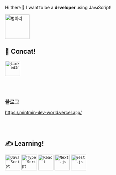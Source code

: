 
  Hi there 👋  I want to be a <b>developer</b> using JavaScript!
<br/>

   <img width="80" src="https://noticon-static.tammolo.com/dgggcrkxq/image/upload/v1573198836/noticon/uydcemefupin4kvi5pii.gif" alt="병아리" title="병아리"/>
   
  <br/>
  <h2>📨 Concat!</h2>
  <a href="https://www.linkedin.com/in/%ED%95%98%EB%AF%BC-%EB%B0%95-0aba16285/">
    <code><img width="50" src="https://noticon-static.tammolo.com/dgggcrkxq/image/upload/v1577931228/noticon/m7laxwx6s1m5thit9ldj.png" alt="LinkedIn" title="LinkedIn"/></code>
  </a>

<br/><br/>
  
  <h3>블로그</h3>
  
  <a href="https://mintmin-dev-world.vercel.app/">
    https://mintmin-dev-world.vercel.app/
  </a>
  
  <br/><br/>

  <h2>✍️ Learning!</h2>
  <div>
    <code><img width="50" src="https://user-images.githubusercontent.com/25181517/117447155-6a868a00-af3d-11eb-9cfe-245df15c9f3f.png" alt="JavaScript" title="JavaScript"/></code>
	<code><img width="50" src="https://user-images.githubusercontent.com/25181517/183890598-19a0ac2d-e88a-4005-a8df-1ee36782fde1.png" alt="TypeScript" title="TypeScript"/></code>
 	  <code><img width="50" src="https://user-images.githubusercontent.com/25181517/183897015-94a058a6-b86e-4e42-a37f-bf92061753e5.png" alt="React" title="React"/></code>
    <code><img width="50" src="https://github.com/marwin1991/profile-technology-icons/assets/136815194/5f8c622c-c217-4649-b0a9-7e0ee24bd704" alt="Next.js" title="Next.js"/></code>
    <code><img width="50" src="https://noticon-static.tammolo.com/dgggcrkxq/image/upload/v1600658982/noticon/hk60kbfbqnedpguy0gbb.png" alt="Nest.js" title="Nest.js"/></code>
  </div>
  
<!--

**mintmin0320/mintmin0320** is a ✨ _special_ ✨ repository because its `README.md` (this file) appears on your GitHub profile.


Here are some ideas to get you started:

- 🔭 I’m currently working on ...
- 🌱 I’m currently learning ...
- 👯 I’m looking to collaborate on ...
- 🤔 I’m looking for help with ...
- 💬 Ask me about ...
- 📫 How to reach me: ...
- 😄 Pronouns: ...
- ⚡ Fun fact: ...
-->
